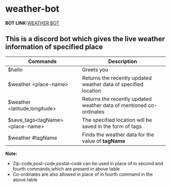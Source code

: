 # weather-bot
<strong>BOT LINK:</strong><a href="https://discord.com/api/oauth2/authorize?client_id=893536524682035200&permissions=534723947584&scope=bot">WEATHER BOT</a>
## This is a discord bot which gives the live weather information of specified place

<table>
<thead>
<th>Commands</th>
<th>Description</th>
</thead>
<tr>
<tr>
<td>$hello</td>
<td>Greets you</td>
</tr>
<td>$weather &ltplace-name&gt</td>
<td>Returns the recently updated weather data of specified location</td>
</tr>

<tr>
<td>$weather &ltlatitude,longitude&gt</td>
<td>Returns the recently updated weather data of mentioned co-ordinates</td>
</tr>
<tr>
<td>$save_tags&lttagName&gt&ltplace-name&gt</td>
<td>The specified location will be saved in the form of tags</td>
</tr>
<tr>
<td>$weather #tagName</td>
<td>Finds the weather data for the value of <b>tagName<b></td>
</tr>
</table>

<strong >Note:</strong>

* Zip-code,post-code,postal-code can be used in place of <place-name> in second and fourth commands,which are present in above table
* Co-ordinates are also allowed in place of <place-name> in fourth command in the above table  
